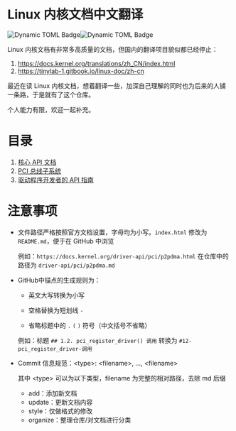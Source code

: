 # Linux 内核文档中文翻译

![Dynamic TOML Badge](https://img.shields.io/badge/dynamic/toml?url=https%3A%2F%2Fgist.githubusercontent.com%2Fjklincn%2Ffeda703c740af0973eed518fbb50c1bb%2Fraw&query=%24.count&style=flat-square&label=%E5%AD%97%E7%AC%A6%E7%BB%9F%E8%AE%A1)![Dynamic TOML Badge](https://img.shields.io/badge/dynamic/toml?url=https%3A%2F%2Fgist.githubusercontent.com%2Fjklincn%2Ffeda703c740af0973eed518fbb50c1bb%2Fraw%2F&query=%24.article&style=flat-square&label=%E6%96%87%E7%AB%A0%E6%95%B0%E9%87%8F)

Linux 内核文档有非常多高质量的文档，但国内的翻译项目貌似都已经停止：

1. https://docs.kernel.org/translations/zh_CN/index.html
2. https://tinylab-1.gitbook.io/linux-doc/zh-cn

最近在读 Linux 内核文档，想着翻译一些，加深自己理解的同时也为后来的人铺一条路，于是就有了这个仓库。

个人能力有限，欢迎一起补充。

# 目录

1. [核心 API 文档](core-api/README.md)
1. [PCI 总线子系统](pci/README.md)
1. [驱动程序开发者的 API 指南](driver-api/README.md)

# 注意事项

- 文件路径严格按照官方文档设置，字母均为小写。`index.html` 修改为 `README.md`，便于在 GitHub 中浏览

  例如：`https://docs.kernel.org/driver-api/pci/p2pdma.html` 在仓库中的路径为 `driver-api/pci/p2pdma.md`

- GitHub中锚点的生成规则为：

  - 英文大写转换为小写

  - 空格替换为短划线 `-`
  - 省略标题中的 `.`  `(`   `)` 符号（中文括号不省略）

  例如：标题 `## 1.2. pci_register_driver() 调用` 转换为 `#12-pci_register_driver-调用`

- Commit 信息规范：\<type\>: <filename\>, ..., <filename\>

  其中 \<type\> 可以为以下类型，filename 为完整的相对路径，去除 md 后缀

  - add：添加新文档
  - update：更新文档内容
  - style：仅做格式的修改
  - organize：整理仓库/对文档进行分类
